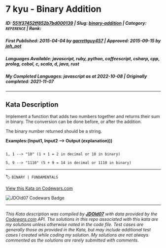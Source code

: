 # 7 kyu - Binary Addition

##### **ID**: [551f37452ff852b7bd000139](https://www.codewars.com/kata/551f37452ff852b7bd000139) | **Slug**: [binary-addition](https://www.codewars.com/kata/551f37452ff852b7bd000139) | **Category**: `REFERENCE` | **Rank**: <span style="color:white">7 kyu</span>

##### **First Published**: 2015-04-04 ***by*** [garrettguy457](https://www.codewars.com/users/garrettguy457) | **Approved**: 2015-09-15 ***by*** [joh_pot](https://www.codewars.com/users/joh_pot)

##### **Languages Available**: javascript, ruby, python, coffeescript, csharp, cpp, prolog, cobol, c, scala, d, java, rust

##### **My Completed Languages**: javascript ***as at*** 2022-10-08 | **Originally completed**: 2021-11-07

---

## Kata Description


Implement a function that adds two numbers together and returns their sum in binary. The conversion can be done before, or after the addition.



The binary number returned should be a string.



**Examples:(Input1, Input2 --> Output (explanation)))**

```

1, 1 --> "10" (1 + 1 = 2 in decimal or 10 in binary)

5, 9 --> "1110" (5 + 9 = 14 in decimal or 1110 in binary)

```



---


🏷 `BINARY | FUNDAMENTALS`


[View this Kata on Codewars.com](https://www.codewars.com/kata/551f37452ff852b7bd000139)

![](https://www.codewars.com/users/jdold07/badges/large "JDOld07 Codewars Badge")

---

###### *This Kata description was compiled by [**JDOld07**](https://tpstech.dev) with data provided by the [Codewars.com](https://www.codewars.com) API.  The solutions in this repo associated with this kata are my solutions unless otherwise noted in the code file.  Test cases are generally those as provided in the Kata, but may include additional test cases I created while coding my solution.  My solutions are not always commented as the solutions are rarely submitted with comments.*

